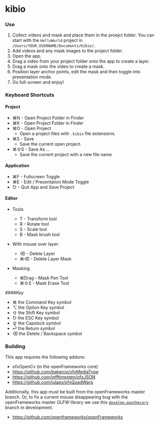 kibio
=====

### Use

1. Collect videos and mask and place them in the proejct folder.  You can start with the `HelloWorld` project in `/Users/YOUR_USERNAME/Documents/Kibio/`.
1. Add videos and any mask images to the project folder.
1. Open the app.
1. Drag a video from your project folder onto the app to create a layer.
1. Drag a mask onto the video to create a mask.
1. Position layer anchor points, edit the mask and then toggle into presentation mode.  
1. Go full-screen and enjoy!

### Keyboard Shortcuts

#### Project
- ⌘N - Open Project Folder in Finder
- ⌘K - Open Project Folder in Finder
- ⌘O - Open Project
  - Open a project files with `.kibio` file extensions.
- ⌘S - Save
  - Save the current open project.
- ⌘⇧S - Save As ...
  - Save the current project with a new file name


#### Application
- ⌘F - Fullscreen Toggle
- ⌘E - Edit / Presentation Mode Toggle
- ⎋ - Quit App and Save Project

#### Editor

- Tools

  - T - Transform tool
  - R - Rotate tool
  - S - Scale tool
  - B - Mask brush tool
  
- With mouse over layer:
  - ⌫ - Delete Layer
  - ⌘⌫ - Delete Layer Mask
- Masking
  - ⌘Drag - Mask Pen Tool
  - ⌘⇧S - Mask Erase Tool

####_Key_

- ⌘ the Command Key symbol
- ⌥ the Option Key symbol
- ⇧ the Shift Key symbol
- ⎋ the ESC Key symbol
- ⇪ the Capslock symbol
- ⏎ the Return symbol
- ⌫ the Delete / Backspace symbol

### Building

This app requires the following addons:

- ofxOpenCv (in the openFrameworks core)
- https://github.com/bakercp/ofxMediaType
- https://github.com/jefftimesten/ofxJSON
- https://github.com/julapy/ofxQuadWarp

Additionally, this app must be built from the openFrameworks master branch. Or, to fix a current mouse disappearing bug with the openFrameworks master GLFW library we use this [`develop-apothecary`](https://github.com/bakercp/openframeworks/tree/develop-apothecary) branch in development.

- https://github.com/openframeworks/openFrameworks
